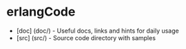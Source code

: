 # erlangCode

* [doc] (doc/) - Useful docs, links and hints for daily usage
* [src] (src/) - Source code directory with samples
